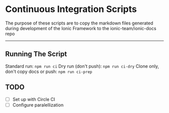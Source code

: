 # Continuous Integration Scripts

The purpose of these scripts are to copy the markdown files generated during development of the Ionic Framework to the ionic-team/ionic-docs repo

---

## Running The Script


Standard run: `npm run ci`
Dry run (don't push): `npm run ci-dry`
Clone only, don't copy docs or push: `npm run ci-prep`

## TODO

- [ ] Set up with Circle CI
- [ ] Configure paralellization